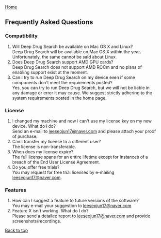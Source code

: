 [Home](https://leeseojun17.github.io/deepdrugsearch/)

## Frequently Asked Questions

### Compatibility
1. Will Deep Drug Search be available on Mac OS X and Linux?<br>
Deep Drug Search will be available on Mac OS X within the year. Unfortunately, the same cannot be said about Linux.<br>
2. Does Deep Drug Search support AMD GPU cards?<br>
Deep Drug Search does not support AMD ROCm and no plans of enabling support exist at the moment.<br>
3. Can I try to run Deep Drug Search on my device even if some components don't meet the requirements posted?<br>
Yes, you can try to run Deep Drug Search, but we will not be liable in any damage or error it may cause. We suggest strictly adhering to the system requirements posted in the home page.

### License
1. I changed my machine and now I can't use my license key on my new device. What do I do?<br>
Send an e-mail to leeseojun17@naver.com and please attach your proof of purchase.<br>
2. Can I transfer my license to a different user?<br>
The license is non-transferable.<br>
3. When does my license expire?<br>
The full license spans for an entire lifetime except for instances of a breach of the End User License Agreement.<br>
4. Do you offer free trials?<br>
You may request for free trial licenses by e-mailing leeseojun17@naver.com.

### Features
1. How can I suggest a feature to future versions of the software?<br>
You may e-mail your suggestion to leeseojun17@naver.com<br>
2. Feature X isn't working. What do I do?<br>
Please send a detailed report to leeseojun17@naver.com and provide screenshots/recordings.

[Back to top](https://leeseojun17.github.io/deepdrugsearch/faq)

<!---
### Purchase
1. Do you have discounts?<br>
Discounts in the form of coupon codes are released from time to time. Please make sure to stay tuned!<br>
2. What is your refund policy?<br>
If you are not 100% satisfied with your purchase, you can submit a report stating your reason and get a decision regarding refunds upon deliberation. You can report a license
for up to 7 days from the date you purchased it.<br>
3. What are the available payment options?<br>
[You may purchase licenses through Paypal, credit card, or debit card. (MasterCard, Visa, UnionPay, American Express, Discover)
---!>
